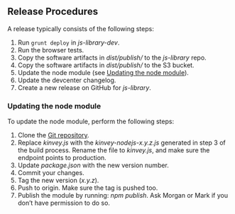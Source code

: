## Release Procedures

A release typically consists of the following steps:

1. Run ```grunt deploy``` in *js-library-dev*.
1. Run the browser tests.
1. Copy the software artifacts in *dist/publish/* to the *js-library* repo.
1. Copy the software artifacts in *dist/publish/* to the S3 bucket.
1. Update the node module (see [Updating the node module](#updating-the-node-module)).
1. Update the devcenter changelog.
1. Create a new release on GitHub for *js-library*.

### Updating the node module[](#updating-the-node-module)

To update the node module, perform the following steps:

1. Clone the [Git repository](https://github.com/Kinvey/kinvey-nodejs).
1. Replace *kinvey.js* with the *kinvey-nodejs-x.y.z.js* generated in step 3 of the build process. Rename the file to *kinvey.js*, and make sure the endpoint points to production.
1. Update *package.json* with the new version number.
1. Commit your changes.
1. Tag the new version (*x.y.z*).
1. Push to origin. Make sure the tag is pushed too.
1. Publish the module by running: *npm publish*. Ask Morgan or Mark if you don’t have permission to do so.
